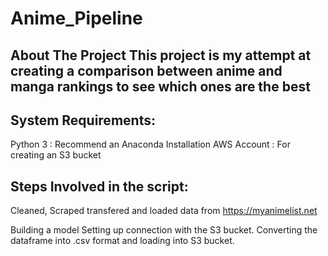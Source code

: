 # Anime_Pipeline
About The Project
This project is my attempt at creating a comparison between anime and manga rankings to see which ones are the best
---
System Requirements:
---

Python 3 : Recommend an Anaconda Installation
AWS Account : For creating an S3 bucket

Steps Involved in the script:
---
Cleaned, Scraped transfered and loaded data from https://myanimelist.net

Building a model
Setting up connection with the S3 bucket.
Converting the dataframe into .csv format and loading into S3 bucket.
